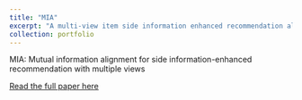 ```yaml
---
title: "MIA"
excerpt: "A multi-view item side information enhanced recommendation algorithm<br/><img src='/images/mia.svg' width='200'>"
collection: portfolio
---
```

MIA: Mutual information alignment for side information-enhanced recommendation with multiple views


[Read the full paper here](http://veecg.github.io/files/vivian_ece_thesis.pdf)